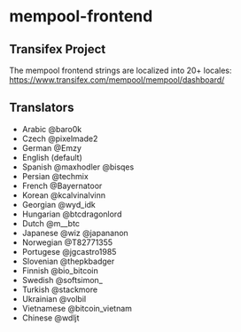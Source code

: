 # mempool-frontend

## Transifex Project

The mempool frontend strings are localized into 20+ locales:
https://www.transifex.com/mempool/mempool/dashboard/

## Translators

* Arabic @baro0k
* Czech @pixelmade2
* German @Emzy
* English (default)
* Spanish @maxhodler @bisqes
* Persian @techmix
* French @Bayernatoor
* Korean @kcalvinalvinn
* Georgian @wyd_idk
* Hungarian @btcdragonlord
* Dutch @m__btc
* Japanese @wiz @japananon
* Norwegian @T82771355
* Portugese @jgcastro1985
* Slovenian @thepkbadger
* Finnish @bio_bitcoin
* Swedish @softsimon_
* Turkish @stackmore
* Ukrainian @volbil
* Vietnamese @bitcoin_vietnam
* Chinese @wdljt
